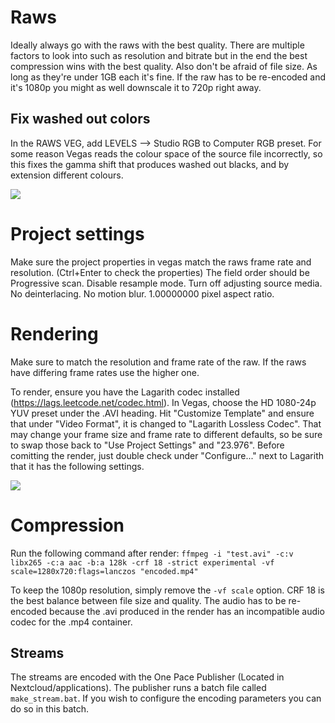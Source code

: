 # Raws
Ideally always go with the raws with the best quality. There are multiple factors to look into such as resolution and bitrate but in the end the best compression wins with the best quality. Also don't be afraid of file size. As long as they're under 1GB each it's fine. If the raw has to be re-encoded and it's 1080p you might as well downscale it to 720p right away.

## Fix washed out colors
In the RAWS VEG, add LEVELS --> Studio RGB to Computer RGB preset. For some reason Vegas reads the colour space of the source file incorrectly, so this fixes the gamma shift that produces washed out blacks, and by extension different colours.

![](https://i.imgur.com/YaBW6Z9.png)

# Project settings
Make sure the project properties in vegas match the raws frame rate and resolution. (Ctrl+Enter to check the properties) The field order should be Progressive scan. Disable resample mode. Turn off adjusting source media. No deinterlacing. No motion blur. 1.00000000 pixel aspect ratio.

# Rendering
Make sure to match the resolution and frame rate of the raw. If the raws have differing frame rates use the higher one.

To render, ensure you have the Lagarith codec installed (https://lags.leetcode.net/codec.html). In Vegas, choose the HD 1080-24p YUV preset under the .AVI heading. Hit "Customize Template" and ensure that under "Video Format", it is changed to "Lagarith Lossless Codec". That may change your frame size and frame rate to different defaults, so be sure to swap those back to "Use Project Settings" and "23.976". Before comitting the render, just double check under "Configure..." next to Lagarith that it has the following settings.

![](https://i.imgur.com/37psvYm.png)
# Compression
Run the following command after render:
`ffmpeg -i "test.avi" -c:v libx265 -c:a aac -b:a 128k -crf 18 -strict experimental -vf scale=1280x720:flags=lanczos "encoded.mp4"`

To keep the 1080p resolution, simply remove the `-vf scale` option. CRF 18 is the best balance between file size and quality. The audio has to be re-encoded because the .avi produced in the render has an incompatible audio codec for the .mp4 container.

## Streams
The streams are encoded with the One Pace Publisher (Located in Nextcloud/applications). The publisher runs a batch file called `make_stream.bat`. If you wish to configure the encoding parameters you can do so in this batch.
